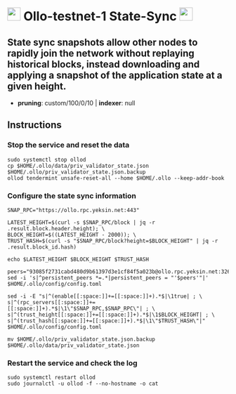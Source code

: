 # <img src="https://user-images.githubusercontent.com/110628975/209975508-6f6b55bc-82bb-4b4f-b36c-662efea41476.png" width="30" alt=""> Ollo-testnet-1 State-Sync <img src="https://user-images.githubusercontent.com/110628975/209973852-c4fc58fc-7a88-429b-97e9-47a693d6db9f.png" width="30"/>

## State sync snapshots allow other nodes to rapidly join the network without replaying historical blocks, instead downloading and applying a snapshot of the application state at a given height.

- **pruning**: custom/100/0/10 | **indexer**: null


## Instructions

### Stop the service and reset the data

```
sudo systemctl stop ollod
cp $HOME/.ollo/data/priv_validator_state.json $HOME/.ollo/priv_validator_state.json.backup
ollod tendermint unsafe-reset-all --home $HOME/.ollo --keep-addr-book
```

### Configure the state sync information

```
SNAP_RPC="https://ollo.rpc.yeksin.net:443"

LATEST_HEIGHT=$(curl -s $SNAP_RPC/block | jq -r .result.block.header.height); \
BLOCK_HEIGHT=$((LATEST_HEIGHT - 2000)); \
TRUST_HASH=$(curl -s "$SNAP_RPC/block?height=$BLOCK_HEIGHT" | jq -r .result.block_id.hash)

echo $LATEST_HEIGHT $BLOCK_HEIGHT $TRUST_HASH

peers="93085f2731cabd480d9b61397d3e1cf84f5a023b@ollo.rpc.yeksin.net:32656"
sed -i 's|^persistent_peers *=.*|persistent_peers = "'$peers'"|' $HOME/.ollo/config/config.toml

sed -i -E "s|^(enable[[:space:]]+=[[:space:]]+).*$|\1true| ; \
s|^(rpc_servers[[:space:]]+=[[:space:]]+).*$|\1\"$SNAP_RPC,$SNAP_RPC\"| ; \
s|^(trust_height[[:space:]]+=[[:space:]]+).*$|\1$BLOCK_HEIGHT| ; \
s|^(trust_hash[[:space:]]+=[[:space:]]+).*$|\1\"$TRUST_HASH\"|" $HOME/.ollo/config/config.toml

mv $HOME/.ollo/priv_validator_state.json.backup $HOME/.ollo/data/priv_validator_state.json
```

### Restart the service and check the log

```
sudo systemctl restart ollod
sudo journalctl -u ollod -f --no-hostname -o cat
```
